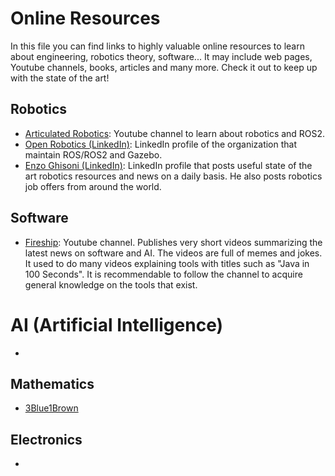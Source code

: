 # Online Resources

In this file you can find links to highly valuable online resources to learn about engineering, robotics theory, software... It may include web pages, Youtube channels, books, articles and many more. Check it out to keep up with the state of the art!

## Robotics

* [Articulated Robotics](https://www.youtube.com/@ArticulatedRobotics): Youtube channel to learn about robotics and ROS2.
* [Open Robotics (LinkedIn)](https://www.linkedin.com/company/open-source-robotics-foundation/): LinkedIn profile of the organization that maintain ROS/ROS2 and Gazebo.
* [Enzo Ghisoni (LinkedIn)](https://www.linkedin.com/in/enzo-ghisoni-robotics/): LinkedIn profile that posts useful state of the art robotics resources and news on a daily basis. He also posts robotics job offers from around the world. 

## Software

* [Fireship](https://www.youtube.com/@Fireship): Youtube channel. Publishes very short videos summarizing the latest news on software and AI. The videos are full of memes and jokes. It used to do many videos explaining tools with titles such as "Java in 100 Seconds". It is recommendable to follow the channel to acquire general knowledge on the tools that exist. 

# AI (Artificial Intelligence)

* 

## Mathematics

* [3Blue1Brown](https://www.youtube.com/@3blue1brown) 

## Electronics

* 

